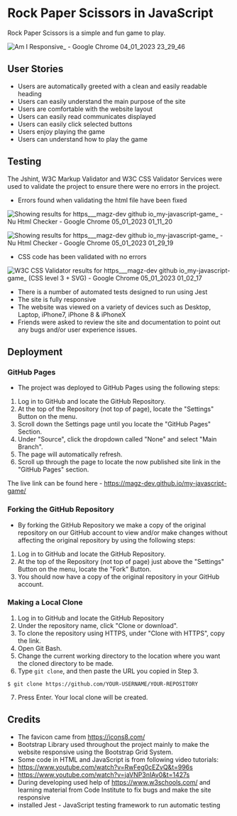 # Rock Paper Scissors in JavaScript

 Rock Paper Scissors is a simple and fun game to play.


![Am I Responsive_ - Google Chrome 04_01_2023 23_29_46](https://user-images.githubusercontent.com/97630146/210672931-9ad8ab8a-5e81-44a0-a9a1-8184737d3e51.png)



## User Stories


- Users are automatically greeted with a clean and easily readable heading
- Users can easily understand the main purpose of the site
- Users are comfortable with the website layout
- Users can easily read communicates displayed 
- Users can easily click selected buttons
- Users enjoy playing the game
- Users can understand how to play the game


 ## Testing
 
 
 The Jshint, W3C Markup Validator and W3C CSS Validator Services were used to validate the project to ensure there were no errors in the project. 
- Errors found when validating the html file have been fixed


![Showing results for https___magz-dev github io_my-javascript-game_ - Nu Html Checker - Google Chrome 05_01_2023 01_11_20](https://user-images.githubusercontent.com/97630146/210681492-cbdc3173-2335-4a17-93e5-f87c6651d22f.png)

![Showing results for https___magz-dev github io_my-javascript-game_ - Nu Html Checker - Google Chrome 05_01_2023 01_29_19](https://user-images.githubusercontent.com/97630146/210681528-5ddb6e05-3d64-4f68-9fcc-97193e09e1be.png)


- CSS code has been validated with no errors


![W3C CSS Validator results for https___magz-dev github io_my-javascript-game_ (CSS level 3 + SVG) - Google Chrome 05_01_2023 01_02_17](https://user-images.githubusercontent.com/97630146/210679674-36e3f15b-1063-4207-b5f6-5a3b796a8a1e.png)


- There is a number of automated tests designed to run using Jest
- The site is fully responsive 
- The website was viewed on a variety of devices such as Desktop, Laptop, iPhone7, iPhone 8 & iPhoneX
- Friends were asked to review the site and documentation to point out any bugs and/or user experience issues.


## Deployment


### GitHub Pages


- The project was deployed to GitHub Pages using the following steps:

1. Log in to GitHub and locate the GitHub Repository.
2. At the top of the Repository (not top of page), locate the "Settings" Button on the menu.
3. Scroll down the Settings page until you locate the "GitHub Pages" Section.
4. Under "Source", click the dropdown called "None" and select "Main Branch".
5. The page will automatically refresh.
6. Scroll up through the page to locate the now published site link in the "GitHub Pages" section.

The live link can be found here - https://magz-dev.github.io/my-javascript-game/


### Forking the GitHub Repository


- By forking the GitHub Repository we make a copy of the original repository on our GitHub account to view and/or make changes without affecting the original repository by using the following steps:
1. Log in to GitHub and locate the GitHub Repository.
2. At the top of the Repository (not top of page) just above the "Settings" Button on the menu, locate the "Fork" Button.
3. You should now have a copy of the original repository in your GitHub account.


### Making a Local Clone


1. Log in to GitHub and locate the GitHub Repository
2. Under the repository name, click "Clone or download".
3. To clone the repository using HTTPS, under "Clone with HTTPS", copy the link.
4. Open Git Bash.
5. Change the current working directory to the location where you want the cloned directory to be made.
6. Type `git clone`, and then paste the URL you copied in Step 3.

``` $ git clone https://github.com/YOUR-USERNAME/YOUR-REPOSITORY ```

7. Press Enter. Your local clone will be created.


## Credits


- The favicon came from https://icons8.com/
- Bootstrap Library used throughout the project mainly to make the website responsive using the Bootstrap Grid System.
- Some code in HTML and JavaScript is from following video tutorials:
- https://www.youtube.com/watch?v=RwFeg0cEZvQ&t=996s
- https://www.youtube.com/watch?v=jaVNP3nIAv0&t=1427s
- During developing used help of https://www.w3schools.com/ and learning material from Code Institute to fix bugs and make the site responsive
- installed Jest - JavaScript testing framework to run automatic testing

 




















